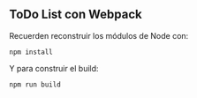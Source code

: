 ## ToDo List con Webpack

Recuerden reconstruir los módulos de Node con:

<code>npm install</code>

Y para construir el build:

<code>npm run build</code>
